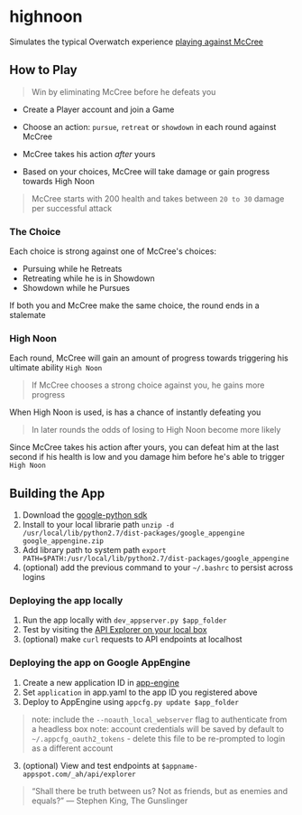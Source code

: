 # highnoon

Simulates the typical Overwatch experience [playing against McCree](http://docs.highnoon.apiary.io/)

## How to Play

> Win by eliminating McCree before he defeats you

- Create a Player account and join a Game

- Choose an action: `pursue`, `retreat` or `showdown` in each round against McCree

- McCree takes his action *after* yours

- Based on your choices, McCree will take damage or gain progress towards High Noon

> McCree starts with 200 health and takes between `20 to 30` damage per successful attack

### The Choice

Each choice is strong against one of McCree's choices:

- Pursuing while he Retreats
- Retreating while he is in Showdown
- Showdown while he Pursues

If both you and McCree make the same choice, the round ends in a stalemate

### High Noon

Each round, McCree will gain an amount of progress towards triggering his ultimate ability `High Noon`

> If McCree chooses a strong choice against you, he gains more progress

When High Noon is used, is has a chance of instantly defeating you

> In later rounds the odds of losing to High Noon become more likely

Since McCree takes his action after yours, you can defeat him at the last second if his health is low and you damage him before he's able to trigger `High Noon`

## Building the App
1. Download the [google-python sdk](https://cloud.google.com/appengine/downloads#Google_App_Engine_SDK_for_Python)
2. Install to your local librarie path `unzip -d /usr/local/lib/python2.7/dist-packages/google_appengine google_appengine.zip`
3. Add library path to system path `export PATH=$PATH:/usr/local/lib/python2.7/dist-packages/google_appengine`
4. (optional) add the previous command to your `~/.bashrc` to persist across logins


### Deploying the app locally

1.  Run the app locally with `dev_appserver.py $app_folder`
1.  Test by visiting the [API Explorer on your local box](https://localhost:8080/_ah/api/explorer`)
2.  (optional) make `curl` requests to API endpoints at localhost

 
### Deploying the app on Google AppEngine

1.  Create a new application ID in [app-engine](https://console.cloud.google.com)
1.  Set `application` in app.yaml to the app ID you registered above
2.  Deploy to AppEngine using `appcfg.py update $app_folder`
> note: include the `--noauth_local_webserver` flag to authenticate from a headless box
> note: account credentials will be saved by default to `~/.appcfg_oauth2_tokens` - delete this file to be re-prompted to login as a different account
3. (optional) View and test endpoints at `$appname-appspot.com/_ah/api/explorer` 

> “Shall there be truth between us? 
> Not as friends, but as enemies and equals?” ― Stephen King, The Gunslinger

